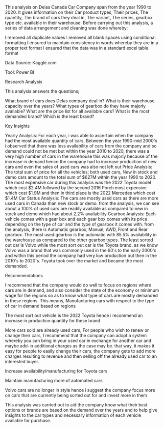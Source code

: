 This analysis on Delas Canada Car Company span from the year 1990 to 2020. It gives information on their Car product types, Their prices, The quantity, The brand of cars they deal in, The variant, The series, gearbox type etc. available in their warehouse. Before carrying out this analysis, a series of data arrangement and cleaning was done whereby;

I removed all duplicate values
I removed all blank spaces using conditional formatting
I ensured to maintain consistency in words whereby they are in a proper text format
I ensured that the data was in a standard excel table format

Data Source: Kaggle.com

Tool: Power BI

Research Analysis

This analysis answers the questions;

What brand of cars does Delas company deal in?
What is their warehouse capacity over the years?
What types of gearbox do they have majorly available?
What are the price list for all available cars?
What is the most demanded brand?
Which is the least brand?

Key Insights

Yearly Analysis: For each year, i was able to ascertain when the company had the most available quantity of cars, Between the year 1990-mid 2000's i observed that there was less availability of cars from the company and so demand could not be met but within the year 2010 to 2020, there was a very high number of cars in the warehouse this was majorly because of the increase in demand hence the company had to increase production of new cars and even the sales of used cars was also not left out
Price Analysis: The total sum of price for all the vehicles; both used cars, New in stock and demo cars amount to the total sum of $627M within the year 1990 to 2020. The most expensive car during this analysis was the 2022 Toyota model which cost $2.4M followed by the second 2016 Porch most expensive which cost $1.9M and then in third place is the 2022 Mercedes which cost $1.4M
Car Status Analysis: The cars are mostly used cars as there are more used cars in Canada than new stock or demo. from the analysis, we can see about a 100% of used cars are readily available as compared to new in stock and demo which had about 2.2% availability
Gearbox Analysis: Each vehicle comes with a gear box and each gear box comes with its price depending on the type of car and the type of gearbox it comes with. from the analysis, there is Automatic gearbox, Manual, AWD, Front and Rear gearbox. The most used gearbox is the automatic with 85.5% availability in the warehouse as compared to the other gearbox types.
The least sorted out car is Volvo while the most sort out car is the Toyota brand. as we know Volvo was a brand that was commonly used in the 90's to the early 2000's and within this period the company had very low production but then in the 2010's to 2020's. Toyota took over the market and became the most demanded.

Recommendations

I recommend that the company would do well to focus on regions where cars are in demand, and also consider the state of the economy or minimum wage for the regions so as to know what type of cars are mostly demanded in these regions. This means, Manufacturing cars with respect to the type of car in demand based on regions

The most sort out vehicle is the 2022 Toyota hence i recommend an increase in production quantity for these brand

More cars sold are already used cars, For people who wish to renew or change their cars, I recommend that the company can adopt a system whereby you can bring in your used car in exchange for another car and maybe add-in additional charges as the case may be. that way, it makes it easy for people to easily change their cars, the company gets to add more charges resulting to revenue and then selling off the already used car to an interested buyer.

Increase availability/manufacturing for Toyota cars

Maintain manufacturing more of automated cars

Volvo cars are no longer in style hence i suggest the company focus more on cars that are currently being sorted out for and invest more in them

This analysis was carried out to aid the company know what their best options or brands are based on the demand over the years and to help give insights to the car types and necessary information of each vehicle available for purchase.
